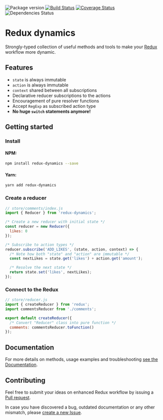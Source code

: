 ![Package version](https://badge.fury.io/js/redux-dynamics.svg)
[![Build Status](https://travis-ci.org/kettanaito/redux-dynamics.svg?branch=master)](https://travis-ci.org/kettanaito/redux-dynamics)
[![Coverage Status](https://coveralls.io/repos/github/kettanaito/redux-dynamics/badge.svg)](https://coveralls.io/github/kettanaito/redux-dynamics)
![Dependencies Status](https://david-dm.org/kettanaito/redux-dynamics.svg)

# Redux dynamics
Strongly-typed collection of useful methods and tools to make your [Redux](http://redux.js.org/) workflow more dynamic.

## Features
* `state` is always immutable
* `action` is always immutable
* `context` shared between all subscriptions
* Declarative reducer subscriptions to the actions
* Encouragement of pure resolver functions
* Accept `RegExp` as subscribed action type
* **No huge `switch` statements anymore!**

## Getting started

### Install

#### NPM:
```bash
npm install redux-dynamics --save
```

#### Yarn:
```bash
yarn add redux-dynamics
```

### Create a reducer

```js
// store/comments/index.js
import { Reducer } from 'redux-dynamics';

/* Create a new reducer with initial state */
const reducer = new Reducer({
  likes: 0
});

/* Subscribe to action types */
reducer.subscribe('ADD_LIKES', (state, action, context) => {
  /* Note how both "state" and "action" are immutable */
  const nextLikes = state.get('likes') + action.get('amount');

  /* Resolve the next state */
  return state.set('likes', nextLikes);
});
```

### Connect to the Redux
```js
// store/reducer.js
import { createReducer } from 'redux';
import commentsReducer from './comments';

export default createReducer({
  /* Convert "Reducer" class into pure function */
  comments: commentsReducer.toFunction()
});
```

## Documentation
For more details on methods, usage examples and troubleshooting [see the Documentation](./docs).

## Contributing
Feel free to submit your ideas on enhanced Redux workflow by issuing a [Pull request](https://github.com/kettanaito/redux-dynamics/pulls).

In case you have discovered a bug, outdated documentation or any other mismatch, please [create a new Issue](https://github.com/kettanaito/redux-dynamics/issues).
